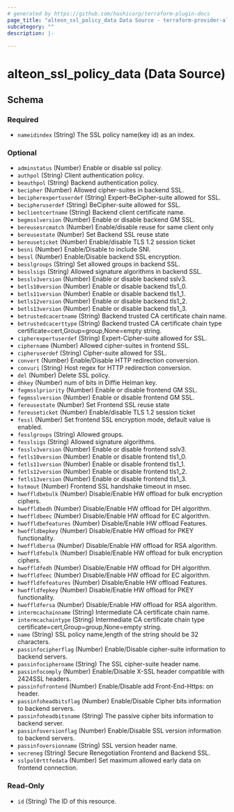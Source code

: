 ```yaml
---
# generated by https://github.com/hashicorp/terraform-plugin-docs
page_title: "alteon_ssl_policy_data Data Source - terraform-provider-alteon"
subcategory: ""
description: |-
  
---
```


# alteon_ssl_policy_data (Data Source)





<!-- schema generated by tfplugindocs -->
## Schema

### Required

- `nameidindex` (String) The SSL policy name(key id) as an index.

### Optional

- `adminstatus` (Number) Enable or disable ssl policy.
- `authpol` (String) Client authentication policy.
- `beauthpol` (String) Backend authentication policy.
- `becipher` (Number) Allowed cipher-suites in backend SSL.
- `becipherexpertuserdef` (String) Expert-BeCipher-suite allowed for SSL.
- `becipheruserdef` (String) BeCipher-suite allowed for SSL.
- `beclientcertname` (String) Backend client certificate name.
- `begmsslversion` (Number) Enable or disable backend GM SSL.
- `bereusesrcmatch` (Number) Enable/disable reuse for same client only
- `bereusestate` (Number) Set Backend SSL reuse state
- `bereuseticket` (Number) Enable/disable TLS 1.2 session ticket
- `besni` (Number) Enable/Disable to include SNI.
- `bessl` (Number) Enable/Disable backend SSL encryption.
- `besslgroups` (String) Set allowed groups in backend SSL.
- `besslsigs` (String) Allowed signature algorithms in backend SSL.
- `besslv3version` (Number) Enable or disable backend sslv3.
- `betls10version` (Number) Enable or disable backend tls1_0.
- `betls11version` (Number) Enable or disable backend tls1_1.
- `betls12version` (Number) Enable or disable backend tls1_2.
- `betls13version` (Number) Enable or disable backend tls1_3.
- `betrustedcacertname` (String) Backend trusted CA certificate chain name.
- `betrustedcacerttype` (String) Backend trusted CA certificate chain type certificate=cert,Group=group,None=empty string.
- `cipherexpertuserdef` (String) Expert-Cipher-suite allowed for SSL.
- `ciphername` (Number) Allowed cipher-suites in frontend SSL.
- `cipheruserdef` (String) Cipher-suite allowed for SSL.
- `convert` (Number) Enable/Disable HTTP redirection conversion.
- `convuri` (String) Host regex for HTTP redirection conversion.
- `del` (Number) Delete SSL policy.
- `dhkey` (Number) num of bits in Diffie Helman key.
- `fegmsslpriority` (Number) Enable or disable frontend GM SSL.
- `fegmsslversion` (Number) Enable or disable frontend GM SSL.
- `fereusestate` (Number) Set Frontend SSL reuse state
- `fereuseticket` (Number) Enable/disable TLS 1.2 session ticket
- `fessl` (Number) Set frontend SSL encryption mode, default value is enabled.
- `fesslgroups` (String) Allowed groups.
- `fesslsigs` (String) Allowed signature algorithms.
- `fesslv3version` (Number) Enable or disable frontend sslv3.
- `fetls10version` (Number) Enable or disable frontend tls1_0.
- `fetls11version` (Number) Enable or disable frontend tls1_1.
- `fetls12version` (Number) Enable or disable frontend tls1_2.
- `fetls13version` (Number) Enable or disable frontend tls1_3.
- `hstmout` (Number) Frontend SSL handshake timeout in msec.
- `hwoffldbebulk` (Number) Disable/Enable HW offload for bulk encryption ciphers.
- `hwoffldbedh` (Number) Disable/Enable HW offload for DH algorithm.
- `hwoffldbeec` (Number) Disable/Enable HW offload for EC algorithm.
- `hwoffldbefeatures` (Number) Disable/Enable HW offload Features.
- `hwoffldbepkey` (Number) Disable/Enable HW offload for PKEY functionality.
- `hwoffldbersa` (Number) Disable/Enable HW offload for RSA algorithm.
- `hwoffldfebulk` (Number) Disable/Enable HW offload for bulk encryption ciphers.
- `hwoffldfedh` (Number) Disable/Enable HW offload for DH algorithm.
- `hwoffldfeec` (Number) Disable/Enable HW offload for EC algorithm.
- `hwoffldfefeatures` (Number) Disable/Enable HW offload Features.
- `hwoffldfepkey` (Number) Disable/Enable HW offload for PKEY functionality.
- `hwoffldfersa` (Number) Disable/Enable HW offload for RSA algorithm.
- `intermcachainname` (String) Intermediate CA certificate chain name.
- `intermcachaintype` (String) Intermediate CA certificate chain type certificate=cert,Group=group,None=empty string.
- `name` (String) SSL policy name,length of the string should be 32 characters.
- `passinfocipherflag` (Number) Enable/Disable cipher-suite information to backend servers.
- `passinfociphername` (String) The SSL cipher-suite header name.
- `passinfocomply` (Number) Enable/Disable X-SSL header compatible with 2424SSL headers.
- `passinfofrontend` (Number) Enable/Disable add Front-End-Https: on header.
- `passinfoheadbitsflag` (Number) Enable/Disable Cipher bits information to backend servers.
- `passinfoheadbitsname` (String) The passive cipher bits information to backend server.
- `passinfoversionflag` (Number) Enable/Disable SSL version information to backend servers.
- `passinfoversionname` (String) SSL version header name.
- `secreneg` (String) Secure Renegotiation Frontend and Backend SSL.
- `sslpol0rttfedata` (Number) Set maximum allowed early data on frontend connection.

### Read-Only

- `id` (String) The ID of this resource.
